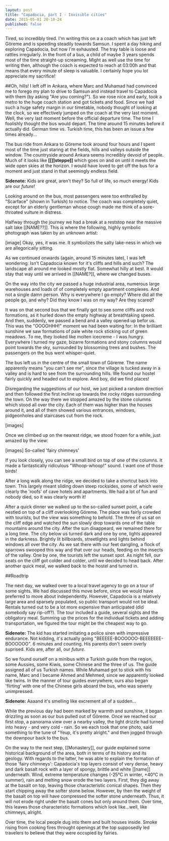 ```yaml
---
layout: post
title: "Capadocia, part I - Invisible cities"
date: 2015-05-01 20-10-24
published: false
---
```


Tired, so incredibly tired. I'm writing this on a a coach which has just left Göreme and is speeding steadily towards Samsun. I spent a day hiking and exploring Capadocia, but now I'm exhausted. The tray table is loose and rattles irregularly. In the front of a bus, a child of maybe 3 years spends most of the time straight-up screaming. Might as well use the time for writing then, although the coach is expected to reach at 03:00h and that means that every minute of sleep is valuable. I certainly hope you lot appreciate my sacrifice!


##Oh, hills!
I left off in Ankara, where Marc and Muhamad had convinced me to forego my plan to drive to Samsun and instead travel to Capadocia with them (by asking "Are you coming?"). So we rose nice and early, took a metro to the huge coach station and got tickets and food. Since we had such a huge safety margin in our timetable, nobody thought of looking at the clock, so we effectively jumped on the coach at the very last moment. Well, the very last moment before the official departure time. The time I foolishly thought the bus would depart. The time around 15 minutes before it actually did. German time vs. Turkish time, this has been an issue a few times already...

The bus ride from Ankara to Göreme took around four hours and I spent most of the time just staring at the fields, hills and valleys outside the window. The countryside around Ankara seems incredibly devoid of people. Much of it looks like **[[]]steppe]]** which goes on and on until it meets the wide open skies at the horizon. I would have loved to get off the bus for a moment and just stand in that seemingly endless field. 

**Sidenote:** Kids are great, aren't they? So full of life, so much energy! Kids are our *future*!

Looking around on the bus, most passengers were too enthralled by "Scarface" (shown in Turkish) to notice. The coach was completely quiet, except for an elderly gentleman whose cough made me think of a sore-throated vulture in distress.

Halfway through the journey we had a break at a reststop near the massive salt lake [[NAME??]]. This is where the following, highly symbolic photograph was taken by an unknown artist:

[image]
Okay, yes, it was me. It symbolizes the salty lake-ness in which we are allegorically sitting.

As we continued onwards (again, around 15 minutes late), I was left wondering: Isn't Capadocia known for it's cliffs and hills and such? The landscape all around me looked mostly flat. Somewhat hilly at best. It would stay that way until we arrived in [[NAME?]], where we changed buses. 

On the way into the city we passed a huge industrial area, numerous large warehouses and loads of of completely empty apartment complexes. And not a single damn person. Why is everywhere I go empty? Where did all the people go, and why? Did they know I was on my way? Are they scared?

It was on that second bus that we finally got to see some cliffs and rock formations, as it hurled down the empty highway at breathtaking speed. And then, suddenly, we passed a bend and a valley opened up befor us. This was the "OOOOHHH!" moment we had been waiting for: In the brilliant sunshine we saw formations of pale white rock sticking out of green meadows. To me, they looked like molten icecreme - I was hungry. Everywhere I turned my gaze, bizarre formations and stony columns would point towards the sky, surrounded by blossoming trees and bushes. The passengers on the bus went whisper-quiet.

The bus left us in the centre of the small town of Göreme. The name apparently means "you can't see me", since the village is tucked away in a valley and is hard to see from the surrounding hills. We found our hostel fairly quickly and headed out to explore. And boy, did we find places!

Disregarding the suggestions of our host, we just picked a random direction and then followed the first incline up  towards the rocky ridges surrounding the town. On the way there we stopped amazed by the stone columns which stood all over the city. Each of them was higher than the houses around it, and all of them showed various entrances, windows, pidgeonholes and staircases cut from the rock.

[images]

Once we climbed up on the nearest ridge, we stood frozen for a while, just amazed by the view:

[images]
So-called 'fairy chimneys'


If you look closely, you can see a small bird on top of one of the columns. It made a fantastically ridiculous "Whoop-whoop!" sound. I want one of those birds!

After a long walk along the ridge, we decided to take a shortcut back into town. This largely meant sliding down steep rocksides, some of which were clearly the 'roofs' of cave hotels and apartments. We had a lot of fun and nobody died, so it was clearly worth it!

After a quick dinner we walked up to the so-called sunset point, a cafe nestled on top of a cliff overlooking Göreme. The place was fairly crowded with tourists, but the view was something to behold. The three of us sat on the cliff edge and watched the sun slowly drop towards one of the table mountains around the city. After the sun disappeard, we remained there for a long time. The city below us turned dark and one by one, lights appeared in the darkness. Brightly lit billboards, streetlights and lights behind windows all over the city. As we sat there with our feet dangling, a flock of sparrows swooped this way and that over our heads, feeding on the insects of the valley. One by one, the tourists left the sunset spot. As night fell, our seats on the cliff got colder and colder, until we decided to head back. After another quick meal, we walked back to the hostel and turned in.



##Roadtrip

The next day, we walked over to a local travel agency to go on a tour of some sights. We had discussed this move before, since we would have preferred to move about independently. However, Capadocia is a relatively large area and sparsely populated, so public transport would not be ideal. Rentals turned out to be a lot more expensive than anticipated (did somebody say rip-off?). The tour included a guide, several sights and the obligatory meal. Summing up the prices for the individual tickets and adding transportation, we figured the tour might be the cheapest way to go.

**Sidenote:** The kid has started imitating a police siren with impressive endurance. Not kidding, it's actually going "BEEEEE-BOOOOOO-BEEEEEEE-BOOOOOO". 6 minutes and counting. His parents don't seem overly suprised. Kids are, after all, our *future*.

So we found ourself on a minibus with a Turkish guide from the region, some Aussies, some Kiwis, some Chinese and the three of us. The guide assigned all of us Turkish names. While Muhamad got to stick with his name, Marc and I became Ahmed and Mehmed, since we apparently looked like twins. In the manner of tour guides everywhere, ours also began 'flirting' with one of the Chinese girls aboard the bus, who was severly unimpressed.

**Sidenote:** Aaaand it's smelling like excrement all of a sudden...

While the previous day had been marked by warmth and sunshine, it began drizzling as soon as our bus pulled out of Göreme. Once we reached our first stop, a panorama view over a nearby valley, the light drizzle had turned into heavy - and very cold - rain. So we each took that one photo, said something to the tune of "Yeup, it's pretty alright." and then jogged through the downpour back to the bus.

On the way to the next step, [[Monastery]], our guide explained some historical background of the area, both in terms of its history and its geology. With regards to the latter, he was able to explain the formation of those 'fairy chimneys': Capadocia's top layers consist of very dense, heavy and dark basalt rock with a layer of spongy, brittle and white [[name]] underneath. Wind, extreme temperature changes (-25°C in winter, +40°C in summer), rain and melting snow erode the two layers. First, they dig away at the basalt on top, leaving those characteristic conical shapes. Then they start chipping away the softer stone below. However, by then the weight of the basalt on top will have compressed the softer stone underneath. Thus, it will not erode right under the basalt cones but only around them. Over time, this leaves those characteristic formations which look like...well, like chimneys, alright.

Over time, the local people dug into them and built houses inside. Smoke rising from cooking fires throught openings at the top supposedly led travelers to believe that they were occupied by fairies.




